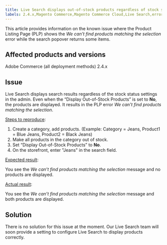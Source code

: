 ```yaml
---
title: Live Search displays out-of-stock products regardless of stock status settings in admin
labels: 2.4.x,Magento Commerce,Magento Commerce Cloud,Live Search,error,known issues,PLP,Adobe Commerce,cloud infrastructure,on-premises
---
```


This article provides information on the known issue where the Product Listing Page (PLP) shows the *We can’t find products matching the selection* error while the search popover returns some items.

## Affected products and versions

Adobe Commerce (all deployment methods) 2.4.x

## Issue

Live Search displays search results regardless of the stock status settings in the admin. Even when the “Display Out-of-Stock Products” is set to **No**, the products are displayed. It results in the PLP error *We can’t find products matching the selection*.

<ins>Steps to reproduce</ins>:

1. Create a category, add products. (Example: Category = Jeans, Product1 = Blue Jeans, Product2 = Black Jeans)
1. Make all products in the category out of stock. 
1. Set “Display Out-of-Stock Products” to **No**.
1. On the storefront, enter "Jeans" in the search field.

<ins>Expected result</ins>:

You see the *We can’t find products matching the selection* message and no products are displayed.

<ins>Actual result</ins>:

You see the *We can’t find products matching the selection* message and both products are displayed.

## Solution

There is no solution for this issue at the moment. Our Live Search team will soon provide a setting to configure Live Search to display products correctly.

